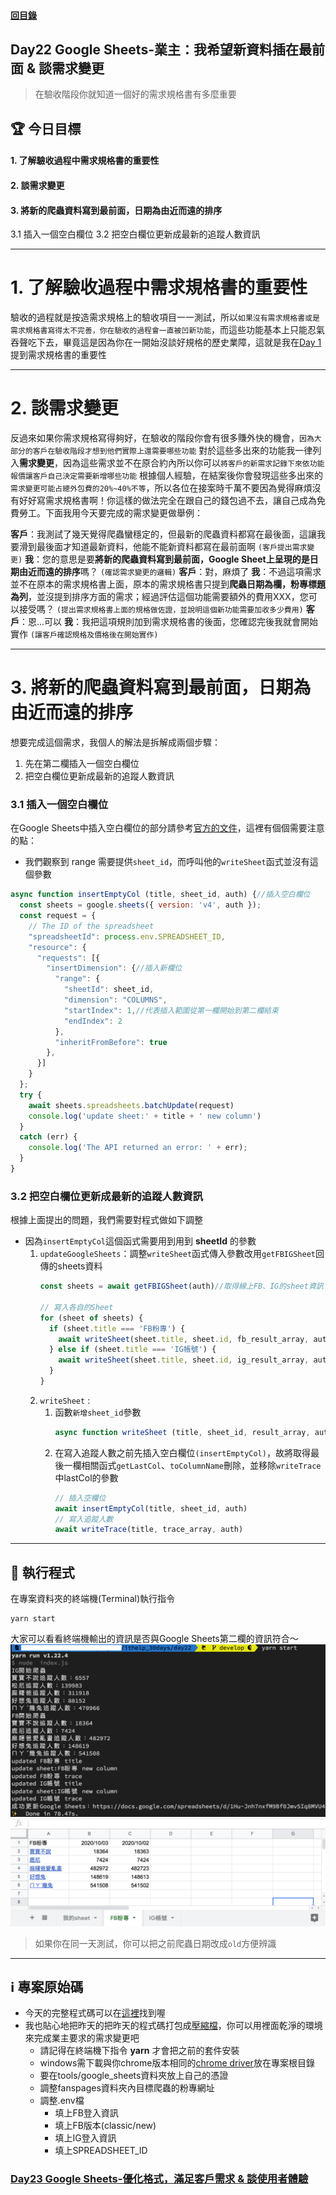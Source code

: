 #### [回目錄](../README.md)
## Day22 Google Sheets-業主：我希望新資料插在最前面 & 談需求變更

>在驗收階段你就知道一個好的需求規格書有多麼重要

🏆 今日目標
----
#### 1. 了解驗收過程中需求規格書的重要性
#### 2. 談需求變更
#### 3. 將新的爬蟲資料寫到最前面，日期為由近而遠的排序
3.1 插入一個空白欄位
3.2 把空白欄位更新成最新的追蹤人數資訊

----

# 1. 了解驗收過程中需求規格書的重要性
驗收的過程就是按造需求規格上的驗收項目一一測試，所以`如果沒有需求規格書或是需求規格書寫得太不完善，你在驗收的過程會一直被凹新功能`，而這些功能基本上只能忍氣吞聲吃下去，畢竟這是因為你在一開始沒談好規格的歷史業障，這就是我在[Day 1](/day1/README.md)提到需求規格書的重要性

----

# 2. 談需求變更
反過來如果你需求規格寫得夠好，在驗收的階段你會有很多賺外快的機會，`因為大部分的客戶在驗收階段才想到他們實際上還需要哪些功能`
對於這些多出來的功能我一律列入**需求變更**，因為這些需求並不在原合約內所以你可以`將客戶的新需求記錄下來依功能報價讓客戶自己決定需要新增哪些功能`
根據個人經驗，在結案後你會發現這些多出來的`需求變更可能占總外包費的20%~40%不等`，所以各位在接案時千萬不要因為覺得麻煩沒有好好寫需求規格書啊！你這樣的做法完全在跟自己的錢包過不去，讓自己成為免費勞工。下面我用今天要完成的需求變更做舉例：

**客戶**：我測試了幾天覺得爬蟲蠻穩定的，但最新的爬蟲資料都寫在最後面，這讓我要滑到最後面才知道最新資料，他能不能新資料都寫在最前面啊 `(客戶提出需求變更)`
**我**：您的意思是要**將新的爬蟲資料寫到最前面，Google Sheet上呈現的是日期由近而遠的排序**嗎？ `(確認需求變更的邏輯)`
**客戶**：對，麻煩了
**我**：不過這項需求並不在原本的需求規格書上面，原本的需求規格書只提到**爬蟲日期為欄，粉專標題為列**，並沒提到排序方面的需求；經過評估這個功能需要額外的費用XXX，您可以接受嗎？ `(提出需求規格書上面的規格做佐證，並說明這個新功能需要加收多少費用)`
**客戶**：恩...可以
**我**：我把這項規則加到需求規格書的後面，您確認完後我就會開始實作 `(讓客戶確認規格及價格後在開始實作)`


----

# 3. 將新的爬蟲資料寫到最前面，日期為由近而遠的排序
想要完成這個需求，我個人的解法是拆解成兩個步驟：
1. 先在第二欄插入一個空白欄位
2. 把空白欄位更新成最新的追蹤人數資訊

### 3.1 插入一個空白欄位
在Google Sheets中插入空白欄位的部分請參考[官方的文件](https://developers.google.com/sheets/api/reference/rest/v4/spreadsheets/request#insertdimensionrequest)，這裡有個個需要注意的點：
* 我們觀察到 range 需要提供`sheet_id`，而呼叫他的`writeSheet`函式並沒有這個參數
```js
async function insertEmptyCol (title, sheet_id, auth) {//插入空白欄位
  const sheets = google.sheets({ version: 'v4', auth });
  const request = {
    // The ID of the spreadsheet
    "spreadsheetId": process.env.SPREADSHEET_ID,
    "resource": {
      "requests": [{
        "insertDimension": {//插入新欄位
          "range": {
            "sheetId": sheet_id,
            "dimension": "COLUMNS",
            "startIndex": 1,//代表插入範圍從第一欄開始到第二欄結束
            "endIndex": 2
          },
          "inheritFromBefore": true
        },
      }]
    }
  };
  try {
    await sheets.spreadsheets.batchUpdate(request)
    console.log('update sheet:' + title + ' new column')
  }
  catch (err) {
    console.log('The API returned an error: ' + err);
  }
}
```

### 3.2 把空白欄位更新成最新的追蹤人數資訊
根據上面提出的問題，我們需要對程式做如下調整
* 因為`insertEmptyCol`這個函式需要用到用到 **sheetId** 的參數
    1. `updateGoogleSheets`：調整`writeSheet`函式傳入參數改用`getFBIGSheet`回傳的sheets資料
        ```js
        const sheets = await getFBIGSheet(auth)//取得線上FB、IG的sheet資訊

        // 寫入各自的Sheet
        for (sheet of sheets) {
          if (sheet.title === 'FB粉專') {
            await writeSheet(sheet.title, sheet.id, fb_result_array, auth)
          } else if (sheet.title === 'IG帳號') {
            await writeSheet(sheet.title, sheet.id, ig_result_array, auth)
          }
        }
        ```
    2. `writeSheet` : 
        1. 函數`新增sheet_id`參數
            ```js
            async function writeSheet (title, sheet_id, result_array, auth)
            ```
        2. 在寫入追蹤人數之前先插入空白欄位`(insertEmptyCol)`，故將取得最後一欄相關函式`getLastCol`、`toColumnName`刪除，並移除`writeTrace`中lastCol的參數
            ```js
            // 插入空欄位
            await insertEmptyCol(title, sheet_id, auth)
            // 寫入追蹤人數
            await writeTrace(title, trace_array, auth)
            ```

----

🚀 執行程式
----
在專案資料夾的終端機(Terminal)執行指令
```vim
yarn start
```
大家可以看看終端機輸出的資訊是否與Google Sheets第二欄的資訊符合～
![image](./article_img/terminal.png)  
![image](./article_img/googlesheet.png)  
>如果你在同一天測試，你可以把之前爬蟲日期改成`old`方便辨識

----

ℹ️ 專案原始碼
----
* 今天的完整程式碼可以在[這裡](https://github.com/dean9703111/ithelp_30days/tree/master/day22)找到喔
* 我也貼心地把昨天的把昨天的程式碼打包成[壓縮檔](https://github.com/dean9703111/ithelp_30days/raw/master/sampleCode/day21_sample_code.zip)，你可以用裡面乾淨的環境來完成業主要求的需求變更吧
    * 請記得在終端機下指令 **yarn** 才會把之前的套件安裝
    * windows需下載與你chrome版本相同的[chrome driver](http://chromedriver.storage.googleapis.com/index.html)放在專案根目錄
    * 要在tools/google_sheets資料夾放上自己的憑證
    * 調整fanspages資料夾內目標爬蟲的粉專網址
    * 調整.env檔
        * 填上FB登入資訊
        * 填上FB版本(classic/new)
        * 填上IG登入資訊
        * 填上SPREADSHEET_ID

### [Day23 Google Sheets-優化格式，滿足客戶需求 & 談使用者體驗](/day23/README.md)